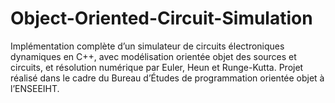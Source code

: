 # Object-Oriented-Circuit-Simulation
Implémentation complète d’un simulateur de circuits électroniques dynamiques en C++, avec modélisation orientée objet des sources et circuits, et résolution numérique par Euler, Heun et Runge-Kutta. Projet réalisé dans le cadre du Bureau d’Études de programmation orientée objet à l’ENSEEIHT.

